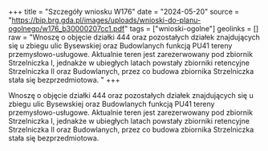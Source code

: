 +++
title = "Szczegóły wniosku W176"
date = "2024-05-20"
source = "https://bip.brg.gda.pl/images/uploads/wnioski-do-planu-ogolnego/w176_b30000207cc1.pdf"
tags = ["wnioski-ogolne"]
geolinks = []
raw = "Wnoszę o objęcie działki 444 oraz pozostałych działek znajdujących się u zbiegu ulic Bysewskiej oraz Budowlanych funkcją PU41 tereny przemysłowo-usługowe. Aktualnie teren jest zarezerwowany pod zbiornik Strzelniczka I, jednakże w ubiegłych latach powstały zbiorniki retencyjne Strzelniczka Il oraz Budowlanych, przez co budowa zbiornika Strzelniczka  stała się bezprzedmiotowa. "
+++

Wnoszę o objęcie działki 444 oraz pozostałych działek znajdujących się u zbiegu ulic
Bysewskiej oraz Budowlanych funkcją PU41 tereny przemysłowo-usługowe. Aktualnie teren jest
zarezerwowany pod zbiornik Strzelniczka I, jednakże w ubiegłych latach powstały zbiorniki
retencyjne Strzelniczka Il oraz Budowlanych, przez co budowa zbiornika Strzelniczka  stała się
bezprzedmiotowa.



